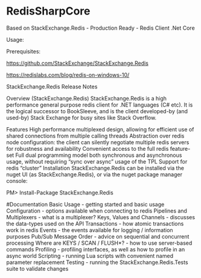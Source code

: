 # RedisSharpCore
Based on StackExchange.Redis - Production Ready - Redis Client .Net Core

Usage:

Prerequisites:









https://github.com/StackExchange/StackExchange.Redis

https://redislabs.com/blog/redis-on-windows-10/


StackExchange.Redis
Release Notes

Overview (StackExchange.Redis)
StackExchange.Redis is a high performance general purpose redis client for .NET languages (C# etc). It is the logical successor to BookSleeve, and is the client developed-by (and used-by) Stack Exchange for busy sites like Stack Overflow.

Features
High performance multiplexed design, allowing for efficient use of shared connections from multiple calling threads
Abstraction over redis node configuration: the client can silently negotiate multiple redis servers for robustness and availability
Convenient access to the full redis feature-set
Full dual programming model both synchronous and asynchronous usage, without requiring “sync over async” usage of the TPL
Support for redis “cluster”
Installation
StackExchange.Redis can be installed via the nuget UI (as StackExchange.Redis), or via the nuget package manager console:

PM> Install-Package StackExchange.Redis


#Documentation
Basic Usage - getting started and basic usage
Configuration - options available when connecting to redis
Pipelines and Multiplexers - what is a multiplexer?
Keys, Values and Channels - discusses the data-types used on the API
Transactions - how atomic transactions work in redis
Events - the events available for logging / information purposes
Pub/Sub Message Order - advice on sequential and concurrent processing
Where are KEYS / SCAN / FLUSH*? - how to use server-based commands
Profiling - profiling interfaces, as well as how to profile in an async world
Scripting - running Lua scripts with convenient named parameter replacement
Testing - running the StackExchange.Redis.Tests suite to validate changes

